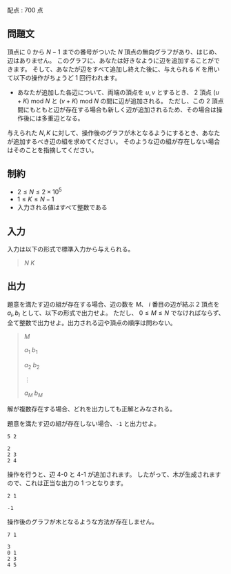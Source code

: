 配点 : $700$ 点

## 問題文

頂点に $0$ から $N-1$ までの番号がついた $N$ 頂点の無向グラフがあり、はじめ、辺はありません。
このグラフに、あなたは好きなように辺を追加することができます。
そして、あなたが辺をすべて追加し終えた後に、与えられる $K$ を用いて以下の操作がちょうど $1$ 回行われます。

- あなたが追加した各辺について、両端の頂点を $u,v$ とするとき、
$2$ 頂点 $(u+K)$ $\mathrm{mod}$ $N$ と $(v+K)$ $\mathrm{mod}$ $N$ の間に辺が追加される。
ただし、この $2$ 頂点間にもともと辺が存在する場合も新しく辺が追加されるため、その場合は操作後には多重辺となる。

与えられた $N,K$ に対して、操作後のグラフが木となるようにするとき、あなたが追加するべき辺の組を求めてください。
そのような辺の組が存在しない場合はそのことを指摘してください。

## 制約

- $2\leq N\leq 2\times 10^5$
- $1\leq K\leq N-1$
- 入力される値はすべて整数である

## 入力

入力は以下の形式で標準入力から与えられる。

> $N$ $K$

## 出力

題意を満たす辺の組が存在する場合、辺の数を $M$、 $i$ 番目の辺が結ぶ $2$ 頂点を $a_i,b_i$ として、以下の形式で出力せよ。
ただし、 $0\leq M\leq N$ でなければならず、全て整数で出力せよ。出力される辺や頂点の順序は問わない。

> $M$
> 
> $a_1$ $b_1$
> 
> $a_2$ $b_2$
> 
> $\vdots$
> 
> $a_M$ $b_M$

解が複数存在する場合、どれを出力しても正解とみなされる。

題意を満たす辺の組が存在しない場合、`-1` と出力せよ。

```input1
5 2
```

```output1
2
2 3
2 4
```

操作を行うと、辺 $4$-$0$ と $4$-$1$ が追加されます。
したがって、木が生成されますので、これは正当な出力の $1$ つとなります。 

```input2
2 1
```

```output2
-1
```

操作後のグラフが木となるような方法が存在しません。

```input3
7 1
```

```output3
3
0 1
2 3
4 5
```